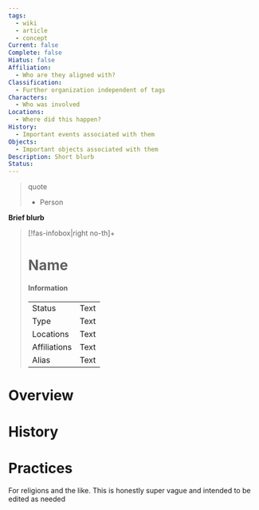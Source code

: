 ```yaml
---
tags:
  - wiki
  - article
  - concept
Current: false
Complete: false
Hiatus: false
Affiliation:
  - Who are they aligned with?
Classification:
  - Further organization independent of tags
Characters:
  - Who was involved
Locations:
  - Where did this happen?
History:
  - Important events associated with them
Objects:
  - Important objects associated with them
Description: Short blurb
Status:
---
```

> quote
> - Person

**Brief blurb**

> [!fas-infobox|right no-th]+
> # Name
> 
> 
> #### Information
> | | |
> | ---- | --- |
> | Status | Text |
> | Type | Text |
> |Locations | Text |
> | Affiliations | Text |
> |Alias | Text |
> 
# Overview

# History

# Practices 
For religions and the like. This is honestly super vague and intended to be edited as needed